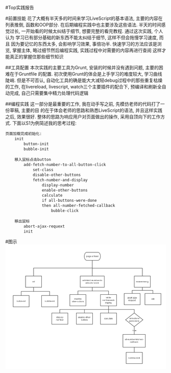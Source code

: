 #Top实践报告

#前置技能
    花了大概有半天多的时间来学习LiveScript的基本语法, 主要的内容在列表推倒,
    函数和OOP部分. 在后期编程实践中也主要涉及这些语法. 半天的时间感觉过长,
    一开始看的时候太纠结于细节, 想要完整的看完教程. 通过这次实践, 个人认为
    学习已有部分基础的新东西不能太纠结于细节, 这样不但会拖慢学习速度, 而且
    因为要记忆的东西太多, 会影响学习效果, 事倍功半. 快速学习的方法应该是浏览,
    掌握主体, 略过细节然后编程实践, 实践过程中对需要的内容再进行查阅
    这样才能真正的掌握住那些细节知识

##工具配置
    本次实践的主要工具为Grunt, 安装的时候并没有遇到问题, 主要的困难在于Gruntfile
    的配置. 初次使用Grunt的体会是上手学习的难度较大, 学习曲线陡峭. 但是不可否认,
    自动化工具的确是能大大减轻debug过程中的那些重复枯燥的工作, 在livereload,
    livescript, watch三个主要插件的配合下, 预编译和刷新全自动完成, 
    自己只需要集中精力处理代码逻辑

##编程实践
    这一部分是最重要的工作, 我在动手写之前, 先模仿老师的代码打了一份草稿, 主要的目
    的在于体会老师的思路和熟悉LiveScript的语法, 并且这样实践之后, 效果很好. 整体的思路为响应用户对页面做出的操作, 采用自顶向下的工作方式. 下面以S1为例简述我的思考过程:
        
    页面加载完成初始化:
        init
            button-init
            bubble-init
                
        移入鼠标点击button
            add-fetch-number-to-all-button-click
                set-class
                disable-other-buttons
                fetch-number-and-display
                    display-number
                    enable-other-buttons
                    calculate
                    if all-buttons-were-done
                    then all-number-fetched-callback
                        bubble-click
        
        移出鼠标
            abort-ajax-requext
            init

#图示
![](TOP实践报告.png)